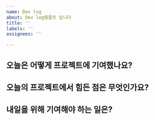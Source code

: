 ```yaml
---
name: Dev log
about: Dev log템플릿 입니다
title: ''
labels: ''
assignees: ''

---
```


오늘은 어떻게 프로젝트에 기여했나요?
-------------------------------


오늘의 프로젝트에서 힘든 점은 무엇인가요?
---------------------------



내일을 위해 기여해야 하는 일은?
-------------------------------
